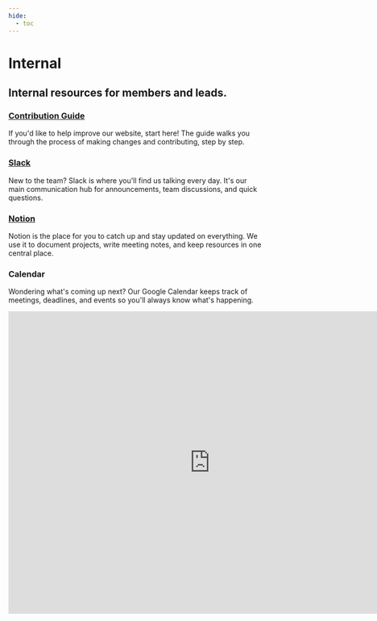```yaml
---
hide:
  - toc
---
```


# Internal

## Internal resources for members and leads.

### [Contribution Guide](contributing)

If you'd like to help improve our website, start here!
The guide walks you through the process of making changes and contributing, step by step.

### [Slack](https://rocketslug.slack.com/)

New to the team? Slack is where you'll find us talking every day.
It's our main communication hub for announcements, team discussions, and quick questions.

### [Notion](https://ucscrocketry.notion.site/?v=0e5418b1384643f5a15afb6b2e7cc674)

Notion is the place for you to catch up and stay updated on everything.
We use it to document projects, write meeting notes, and keep resources in one central place.

### Calendar

Wondering what's coming up next?
Our Google Calendar keeps track of meetings, deadlines, and events so you'll always know what's happening.

<iframe src="https://calendar.google.com/calendar/embed?src=3146toisnfhjbq2csupr8e6rjo%40group.calendar.google.com&ctz=America%2FLos_Angeles" style="border: 0" width="800" height="600" frameborder="0" scrolling="no"></iframe>
